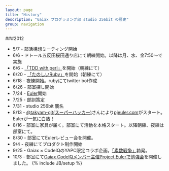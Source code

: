 ```yaml
---
layout: page
title: "History"
description: "Gaiax プログラミング部 studio 256bit の歴史"
group: navigation
---
```

###2012
 * 5/7 - 部活構想ミーティング開始
 * 6/6 - ドトール五反田桜田通り店にて朝練開始。以降は月、水、金7:50〜で実施
 * 6/6 - [「TDD with perl」](http://assets.en.oreilly.com/1/event/12/Practical%20Test-driven%20Development%20Presentation.pdf)を開始（朝練にて）
 * 6/20 - [「たのしいRuby」](http://www.amazon.co.jp/gp/product/4797357401/ref=as_li_ss_tl?ie=UTF8&camp=247&creative=7399&creativeASIN=4797357401&linkCode=as2&tag=tyokomine-22)を開始（朝練にて）
 * 6/18 - 夜練開始。rubyにてtwitter bot作成
 * 6/26 - 部室探し開始
 * 7/24 - [Euler](http://gx-hackers.github.com/studio-256bit/euler.html)開始
 * 7/25 - 部訓策定
 * 7/31 - studio 256bit 襲名
 * 8/13 - [@takyam-git(スーパーハッカー)](https://github.com/takyam-git/pjeuler)さんにより[pjeuler.com](http://pjeuler.com/)がスタート。Eulerが一気に白熱！
 * 8/16 - 部室に家具が届く。部室にて活動を本格スタート。以降朝練、夜練は部室にて。
 * 8/30 - 部室にてEulerレビュー会を開催。
 * 9/4 - 夜練にてプロダクト制作開始
 * 9/25 - Gaiax × CodeIQのYAPC限定コラボ企画。[「素数戦争」](http://yapc.pjeuler.com/dir/yapc2012)勃発。
 * 10/3 - 部室にて[Gaiax CodeIQメンバー主催Project Eulerで勉強会](http://www.facebook.com/media/set/?set=oa.360650944021920&type=1)を開催しました。
{% include JB/setup %}
